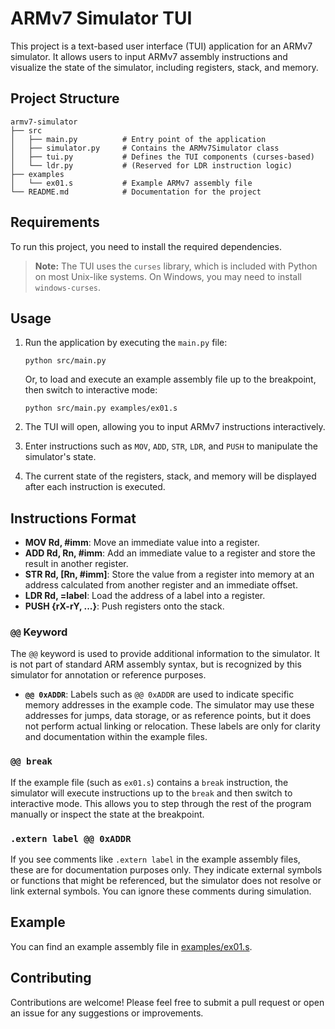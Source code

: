 # ARMv7 Simulator TUI

This project is a text-based user interface (TUI) application for an ARMv7 simulator. It allows users to input ARMv7 assembly instructions and visualize the state of the simulator, including registers, stack, and memory.

## Project Structure

```
armv7-simulator
├── src
│   ├── main.py          # Entry point of the application
│   ├── simulator.py     # Contains the ARMv7Simulator class
│   ├── tui.py           # Defines the TUI components (curses-based)
│   └── ldr.py           # (Reserved for LDR instruction logic)
├── examples
│   └── ex01.s           # Example ARMv7 assembly file
└── README.md            # Documentation for the project
```

## Requirements

To run this project, you need to install the required dependencies.

> **Note:** The TUI uses the `curses` library, which is included with Python on most Unix-like systems. On Windows, you may need to install `windows-curses`.

## Usage

1. Run the application by executing the `main.py` file:

   ```
   python src/main.py
   ```

   Or, to load and execute an example assembly file up to the breakpoint, then switch to interactive mode:

   ```
   python src/main.py examples/ex01.s
   ```

2. The TUI will open, allowing you to input ARMv7 instructions interactively.

3. Enter instructions such as `MOV`, `ADD`, `STR`, `LDR`, and `PUSH` to manipulate the simulator's state.

4. The current state of the registers, stack, and memory will be displayed after each instruction is executed.

## Instructions Format

- **MOV Rd, #imm**: Move an immediate value into a register.
- **ADD Rd, Rn, #imm**: Add an immediate value to a register and store the result in another register.
- **STR Rd, [Rn, #imm]**: Store the value from a register into memory at an address calculated from another register and an immediate offset.
- **LDR Rd, =label**: Load the address of a label into a register.
- **PUSH {rX-rY, ...}**: Push registers onto the stack.

### `@@` Keyword

The `@@` keyword is used to provide additional information to the simulator. It is not part of standard ARM assembly syntax, but is recognized by this simulator for annotation or reference purposes.

- **`@@ 0xADDR`**: Labels such as `@@ 0xADDR` are used to indicate specific memory addresses in the example code. The simulator may use these addresses for jumps, data storage, or as reference points, but it does not perform actual linking or relocation. These labels are only for clarity and documentation within the example files.

### `@@ break`

If the example file (such as `ex01.s`) contains a `break` instruction, the simulator will execute instructions up to the `break` and then switch to interactive mode. This allows you to step through the rest of the program manually or inspect the state at the breakpoint.

### `.extern label @@ 0xADDR`

If you see comments like `.extern label` in the example assembly files, these are for documentation purposes only. They indicate external symbols or functions that might be referenced, but the simulator does not resolve or link external symbols. You can ignore these comments during simulation.


## Example

You can find an example assembly file in [examples/ex01.s](examples/ex01.s).


## Contributing

Contributions are welcome! Please feel free to submit a pull request or open an issue for any suggestions or improvements.